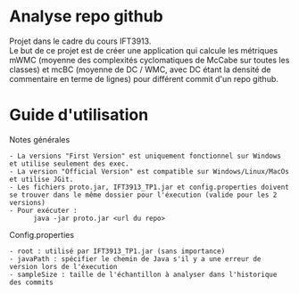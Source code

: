 # Analyse repo github
Projet dans le cadre du cours IFT3913.<br />
Le but de ce projet est de créer une application qui calcule les métriques mWMC (moyenne des complexités cyclomatiques de McCabe sur toutes les classes) et mcBC (moyenne de DC / WMC, avec DC étant la densité de commentaire en terme de lignes) pour différent commit d'un repo github.

# Guide d'utilisation 
Notes générales

    - La versions "First Version" est uniquement fonctionnel sur Windows et utilise seulement des exec.
    - La version "Official Version" est compatible sur Windows/Linux/MacOs et utilise JGit.
    - Les fichiers proto.jar, IFT3913_TP1.jar et config.properties doivent se trouver dans le même dossier pour l'éxecution (valide pour les 2 versions)
    - Pour exécuter :
          java -jar proto.jar <url du repo>


Config.properties

    - root : utilisé par IFT3913_TP1.jar (sans importance)
    - javaPath : spécifier le chemin de Java s'il y a une erreur de version lors de l'éxecution
    - sampleSize : taille de l'échantillon à analyser dans l'historique des commits



